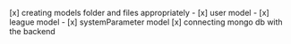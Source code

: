 [x] creating models folder and files appropriately
    - [x] user model
    - [x] league model
    - [x] systemParameter model
[x] connecting mongo db with the backend